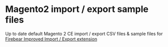 # Magento2 import / export sample files

Up to date default Magento 2 CE import / export CSV files &amp; sample files for <a href="https://firebearstudio.com/the-improved-import.html">Firebear Improved Import / Export extension</a>

